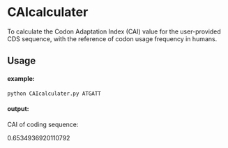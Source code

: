 # CAIcalculater
To calculate the Codon Adaptation Index (CAI) value for the user-provided CDS sequence, with the reference of codon usage frequency in humans.

## Usage
#### example:
`python CAIcalculater.py ATGATT`

#### output:
CAI of coding sequence:

0.6534936920110792



